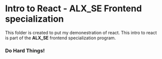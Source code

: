 # Intro to React - ALX_SE Frontend specialization

This folder is created to put my demonestration of react. This intro to react is part of the **ALX_SE** frontend specialization program.


### Do Hard Things!
